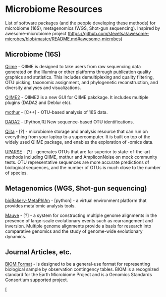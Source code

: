 # Microbiome Resources

List of software packages (and the people developing these methods) for microbiome (16S), metagenomics (WGS, Shot-gun sequencing).
Inspired by awesome-microbiome project (https://github.com/stevetsa/awesome-microbes/blob/master/README.md#awesome-microbes)
<br />


## Microbiome (16S)

[Qiime](http://qiime.org/) - QIIME is designed to take users from raw sequencing data generated on the Illumina or other platforms through publication quality graphics and statistics. This includes demultiplexing and quality filtering, OTU picking, taxonomic assignment, and phylogenetic reconstruction, and diversity analyses and visualizations.

[QIIME2](https://qiime2.org/) - QIIME2 is a new GUI for QIIME pakckage. It includes multiple plugins (DADA2 and Deblur etc). 

[mothur](https://www.mothur.org/) - [C++] - OTU-based analysis of 16S data.

[DADA2](http://benjjneb.github.io/dada2/) - [Python,R] New sequence-based OTU identifications. 

[Qiita]( http://qiita.microbio.me/) - [?] - microbiome storage and analysis resource that can run on everything from your laptop to a supercomputer. It is built on top of the widely used QIIME package, and enables the exploration of -omics data.

[UPARSE]( http://drive5.com/uparse/) - [?] - generates OTUs that are far superior to state-of-the-art methods including QIIME, mothur and AmpliconNoise on mock community tests. OTU representative sequences are more accurate predictions of biological sequences, and the number of OTUs is much close to the number of species.


## Metagenomics (WGS, Shot-gun sequencing)

[bioBakery-MetaPhlAn](https://bitbucket.org/biobakery/biobakery/wiki/Home) - [python] - a virtual environment platform that provides meta'omic analysis tools.

[Mauve](http://darlinglab.org/mauve/mauve.html) - [?] - a system for constructing multiple genome alignments in the presence of large-scale evolutionary events such as rearrangement and inversion. Multiple genome alignments provide a basis for research into comparative genomics and the study of genome-wide evolutionary dynamics.


## Journal Articles, etc.
[BIOM Format](http://biom-format.org/) - is designed to be a general-use format for representing biological sample by observation contingency tables. BIOM is a recognized standard for the Earth Microbiome Project and is a Genomics Standards Consortium supported project.

[




